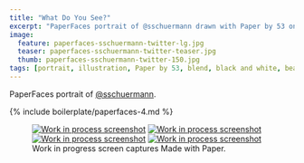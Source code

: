 ```yaml
---
title: "What Do You See?"
excerpt: "PaperFaces portrait of @sschuermann drawn with Paper by 53 on an iPad."
image: 
  feature: paperfaces-sschuermann-twitter-lg.jpg
  teaser: paperfaces-sschuermann-twitter-teaser.jpg
  thumb: paperfaces-sschuermann-twitter-150.jpg
tags: [portrait, illustration, Paper by 53, blend, black and white, beard]
---
```


PaperFaces portrait of [@sschuermann](http://twitter.com/sschuermann).

{% include boilerplate/paperfaces-4.md %}

<figure class="third">
  <a href="{{ site.url }}/assets/images/paperfaces-sschuermann-process-1-lg.jpg"><img src="{{ site.url }}/assets/images/paperfaces-sschuermann-process-1-600.jpg" alt="Work in process screenshot"></a>
  <a href="{{ site.url }}/assets/images/paperfaces-sschuermann-process-2-lg.jpg"><img src="{{ site.url }}/assets/images/paperfaces-sschuermann-process-2-600.jpg" alt="Work in process screenshot"></a>
  <a href="{{ site.url }}/assets/images/paperfaces-sschuermann-process-3-lg.jpg"><img src="{{ site.url }}/assets/images/paperfaces-sschuermann-process-3-600.jpg" alt="Work in process screenshot"></a>
  <a href="{{ site.url }}/assets/images/paperfaces-sschuermann-process-4-lg.jpg"><img src="{{ site.url }}/assets/images/paperfaces-sschuermann-process-4-600.jpg" alt="Work in process screenshot"></a>
  <figcaption>Work in progress screen captures Made with Paper.</figcaption>
</figure>